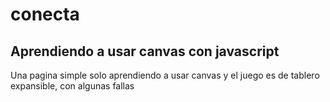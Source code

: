 # conecta
Aprendiendo a usar canvas con javascript
--------------------------------------------------
Una pagina simple solo aprendiendo a usar canvas y el juego es de tablero expansible, con algunas fallas
